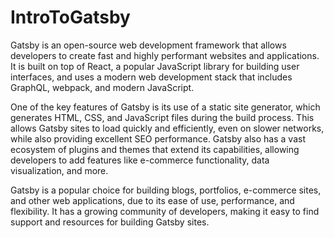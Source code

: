 # IntroToGatsby

Gatsby is an open-source web development framework that allows developers to create fast and highly performant websites and applications. It is built on top of React, a popular JavaScript library for building user interfaces, and uses a modern web development stack that includes GraphQL, webpack, and modern JavaScript.

One of the key features of Gatsby is its use of a static site generator, which generates HTML, CSS, and JavaScript files during the build process. This allows Gatsby sites to load quickly and efficiently, even on slower networks, while also providing excellent SEO performance. Gatsby also has a vast ecosystem of plugins and themes that extend its capabilities, allowing developers to add features like e-commerce functionality, data visualization, and more.

Gatsby is a popular choice for building blogs, portfolios, e-commerce sites, and other web applications, due to its ease of use, performance, and flexibility. It has a growing community of developers, making it easy to find support and resources for building Gatsby sites.
